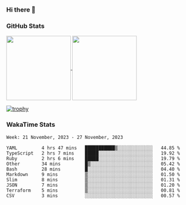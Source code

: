 ### Hi there 👋

### GitHub Stats

<a href="https://github.com/anuraghazra/github-readme-stats">
  <img align="center" height="170px" src="https://github-readme-stats.vercel.app/api/top-langs/?username=tksfjt1024&layout=compact&count_private=true&show_icons=true&show_icons=true&theme=graywhite" />
</a>
<a href="https://github.com/anuraghazra/github-readme-stats">
  <img align="center" height="170px" src="https://github-readme-stats.vercel.app/api?username=tksfjt1024&count_private=true&show_icons=true&show_icons=true&theme=graywhite" />
</a>

[![trophy](https://github-profile-trophy.vercel.app/?username=tksfjt1024)](https://github.com/ryo-ma/github-profile-trophy)

### WakaTime Stats

<!--START_SECTION:waka-->
```text
Week: 21 November, 2023 - 27 November, 2023

YAML         4 hrs 47 mins   ███████████▒░░░░░░░░░░░░░   44.85 % 
TypeScript   2 hrs 7 mins    █████░░░░░░░░░░░░░░░░░░░░   19.92 % 
Ruby         2 hrs 6 mins    █████░░░░░░░░░░░░░░░░░░░░   19.79 % 
Other        34 mins         █▒░░░░░░░░░░░░░░░░░░░░░░░   05.42 % 
Bash         28 mins         █░░░░░░░░░░░░░░░░░░░░░░░░   04.40 % 
Markdown     9 mins          ▒░░░░░░░░░░░░░░░░░░░░░░░░   01.50 % 
Slim         8 mins          ▒░░░░░░░░░░░░░░░░░░░░░░░░   01.31 % 
JSON         7 mins          ▒░░░░░░░░░░░░░░░░░░░░░░░░   01.20 % 
Terraform    5 mins          ▒░░░░░░░░░░░░░░░░░░░░░░░░   00.81 % 
CSV          3 mins          ░░░░░░░░░░░░░░░░░░░░░░░░░   00.57 % 
```
<!--END_SECTION:waka-->
